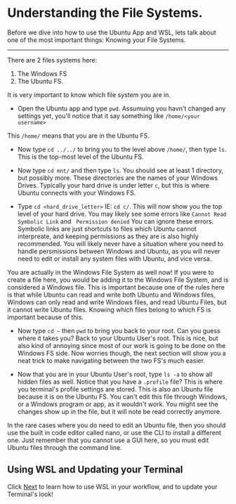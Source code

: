 # Understanding the File Systems.

Before we dive into how to use the Ubuntu App and WSL, lets talk about one of the most important things: Knowing your File Systems.

---

There are 2 files systems here:

1. The Windows FS
2. The Ubuntu FS.

It is very important to know which file system you are in.

- Open the Ubuntu app and type `pwd`. Assumuing you havn't changed any settings yet, you'll notice that it say something like `/home/<your username>`

This `/home/` means that you are in the Ubuntu FS. 

- Now type `cd ../../` to bring you to the level above `/home/`, then type `ls`. This is the top-most level of the Ubuntu FS.

- Now type `cd mnt/` and then type `ls`. You should see at least 1 directory, but possibly more. These directories are the names of your Windows Drives. Typically your hard drive is under letter `c`, but this is where Ubuntu connects with your Windows FS. 

- Type `cd <hard_drive_letter>` IE: `cd c/`. This will now show you the top level of your hard drive. You may likely see some errors like `Cannot Read Symbolic Link` and ` Permission denied` You can ignore these errors. Symbolic links are just shortcuts to files which Ubuntu cannot interpreate, and keeping permissions as they are is also highly recommended. You will likely never have a situation where you need to handle persmissions between Windows and Ubuntu, as you will never need to edit or install any system files with Ubuntu, and vice versa.

You are actually in the Windows File System as well now! If you were to create a file here, you would be adding it to the Windows File System, and is considered a Windows file. This is important because one of the rules here is that while Ubuntu can read and write both Ubuntu and Windows files, Windows can only read and write Windows files, and read Ubuntu Files, but it cannot write Ubuntu files. Knowing which files belong to which FS is important because of this. 

- Now type `cd ~` then `pwd` to bring you back to your root. Can you guess where it takes you? Back to your Ubuntu User's root. This is nice, but also kind of annoying since most of our work is going to be done on the Windows FS side. Now worries though, the next section will show you a neat trick to make navigating between the two FS's much easier.

- Now that you are in your Ubuntu User's root, type `ls -a` to show all hidden files as well. Notice that you have a `.profile` file? This is where you terminal's profile settings are stored. This is also an Ubuntu file because it is on the Ubuntu FS. You can't edit this file through Windows, or a Windows program or app, as it wouldn't work. You might see the changes show up in the file, but it will note be read correctly anymore.

In the rare cases where you do need to edit an Ubuntu file, then you should use the built in code editor called nano, or use the CLI to install a different one. Just remember that you cannot use a GUI here, so you must edit Ubuntu files through the command line.

## Using WSL and Updating your Terminal

Click [Next](04_updating_terminal_demo.md) to learn how to use WSL in your workflow, and to update your Terminal's look! 
